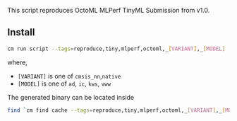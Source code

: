 This script reproduces OctoML MLPerf TinyML Submission from v1.0. 
## Install 
```bash
cm run script --tags=reproduce,tiny,mlperf,octoml,_[VARIANT],_[MODEL]
```
where,
* `[VARIANT]` is one of `cmsis_nn`,`native`
* `[MODEL]` is one of `ad`, `ic`, `kws`, `vww`

The generated binary can be located inside
```bash
find `cm find cache --tags=reproduce,tiny,mlperf,octoml,_[VARIANT],_[MODEL]
```
